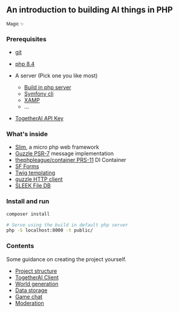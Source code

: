 ## An introduction to building AI things in PHP
<sub>Magic ✨</sub>

### Prerequisites

- [git](https://git-scm.com/)
- [php 8.4](https://www.php.net/releases/8.4/en.php)
- A server (Pick one you like most)
  - [Build in php server](https://www.php.net/manual/en/features.commandline.webserver.php)
  - [Symfony cli](https://symfony.com/download)
  - [XAMP](https://www.apachefriends.org/)
  - ...

- [TogetherAI API Key](https://www.together.ai/)

### What's inside

- [Slim](https://www.slimframework.com/), a micro php web framework
- [Guzzle PSR-7](https://github.com/guzzle/psr7) message implementation
- [thephpleague/container PRS-11](https://github.com/thephpleague/container) DI Container
- [SF Forms](https://symfony.com/doc/current/components/form.html)
- [Twig templating](https://twig.symfony.com/)
- [guzzle HTTP client](https://docs.guzzlephp.org/en/stable/overview.html)
- [SLEEK File DB](https://sleekdb.github.io)

### Install and run

```bash
composer install

# Serve using the build in default php server
php -S localhost:8000 -t public/
```

### Contents

Some guidance on creating the project yourself.

- [Project structure](./docs/1_project_structure)
- [TogetherAI Client](./docs/2_together_ai_client)
- [World generation](./docs/3_world_generation)
- [Data storage](./docs/4_data_storage)
- [Game chat](./docs/5_main_game)
- [Moderation](./docs/6_moderation)
